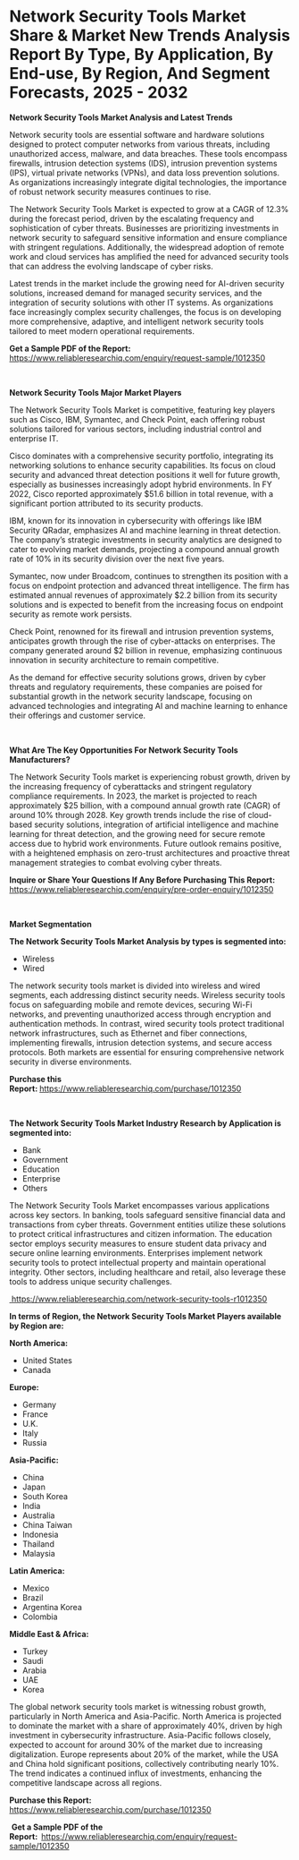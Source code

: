 <p><h1>Network Security Tools Market Share & Market New Trends Analysis Report By Type, By Application, By End-use, By Region, And Segment Forecasts, 2025 - 2032</h1></p><p><strong>Network Security Tools Market Analysis and Latest Trends</strong></p>
<p><p>Network security tools are essential software and hardware solutions designed to protect computer networks from various threats, including unauthorized access, malware, and data breaches. These tools encompass firewalls, intrusion detection systems (IDS), intrusion prevention systems (IPS), virtual private networks (VPNs), and data loss prevention solutions. As organizations increasingly integrate digital technologies, the importance of robust network security measures continues to rise.</p><p>The Network Security Tools Market is expected to grow at a CAGR of 12.3% during the forecast period, driven by the escalating frequency and sophistication of cyber threats. Businesses are prioritizing investments in network security to safeguard sensitive information and ensure compliance with stringent regulations. Additionally, the widespread adoption of remote work and cloud services has amplified the need for advanced security tools that can address the evolving landscape of cyber risks.</p><p>Latest trends in the market include the growing need for AI-driven security solutions, increased demand for managed security services, and the integration of security solutions with other IT systems. As organizations face increasingly complex security challenges, the focus is on developing more comprehensive, adaptive, and intelligent network security tools tailored to meet modern operational requirements.</p></p>
<p><strong>Get a Sample PDF of the Report:&nbsp;</strong> <a href="https://www.reliableresearchiq.com/enquiry/request-sample/1012350?utm_campaign=3112&utm_medium=2&utm_source=Github&utm_content=ia&utm_term=17042025&utm_id=network-security-tools">https://www.reliableresearchiq.com/enquiry/request-sample/1012350</a></p>
<p>&nbsp;</p>
<p><strong>Network Security Tools Major Market Players</strong></p>
<p><p>The Network Security Tools Market is competitive, featuring key players such as Cisco, IBM, Symantec, and Check Point, each offering robust solutions tailored for various sectors, including industrial control and enterprise IT. </p><p>Cisco dominates with a comprehensive security portfolio, integrating its networking solutions to enhance security capabilities. Its focus on cloud security and advanced threat detection positions it well for future growth, especially as businesses increasingly adopt hybrid environments. In FY 2022, Cisco reported approximately $51.6 billion in total revenue, with a significant portion attributed to its security products.</p><p>IBM, known for its innovation in cybersecurity with offerings like IBM Security QRadar, emphasizes AI and machine learning in threat detection. The company’s strategic investments in security analytics are designed to cater to evolving market demands, projecting a compound annual growth rate of 10% in its security division over the next five years.</p><p>Symantec, now under Broadcom, continues to strengthen its position with a focus on endpoint protection and advanced threat intelligence. The firm has estimated annual revenues of approximately $2.2 billion from its security solutions and is expected to benefit from the increasing focus on endpoint security as remote work persists.</p><p>Check Point, renowned for its firewall and intrusion prevention systems, anticipates growth through the rise of cyber-attacks on enterprises. The company generated around $2 billion in revenue, emphasizing continuous innovation in security architecture to remain competitive.</p><p>As the demand for effective security solutions grows, driven by cyber threats and regulatory requirements, these companies are poised for substantial growth in the network security landscape, focusing on advanced technologies and integrating AI and machine learning to enhance their offerings and customer service.</p></p>
<p>&nbsp;</p>
<p><strong>What Are The Key Opportunities For Network Security Tools Manufacturers?</strong></p>
<p><p>The Network Security Tools market is experiencing robust growth, driven by the increasing frequency of cyberattacks and stringent regulatory compliance requirements. In 2023, the market is projected to reach approximately $25 billion, with a compound annual growth rate (CAGR) of around 10% through 2028. Key growth trends include the rise of cloud-based security solutions, integration of artificial intelligence and machine learning for threat detection, and the growing need for secure remote access due to hybrid work environments. Future outlook remains positive, with a heightened emphasis on zero-trust architectures and proactive threat management strategies to combat evolving cyber threats.</p></p>
<p><strong>Inquire or Share Your Questions If Any Before Purchasing This Report:</strong> <a href="https://www.reliableresearchiq.com/enquiry/pre-order-enquiry/1012350?utm_campaign=3112&utm_medium=2&utm_source=Github&utm_content=ia&utm_term=17042025&utm_id=network-security-tools">https://www.reliableresearchiq.com/enquiry/pre-order-enquiry/1012350</a></p>
<p>&nbsp;</p>
<p><strong>Market Segmentation</strong></p>
<p><strong>The Network Security Tools Market Analysis by types is segmented into:</strong></p>
<p><ul><li>Wireless</li><li>Wired</li></ul></p>
<p><p>The network security tools market is divided into wireless and wired segments, each addressing distinct security needs. Wireless security tools focus on safeguarding mobile and remote devices, securing Wi-Fi networks, and preventing unauthorized access through encryption and authentication methods. In contrast, wired security tools protect traditional network infrastructures, such as Ethernet and fiber connections, implementing firewalls, intrusion detection systems, and secure access protocols. Both markets are essential for ensuring comprehensive network security in diverse environments.</p></p>
<p><strong>Purchase this Report:&nbsp;</strong><a href="https://www.reliableresearchiq.com/purchase/1012350?utm_campaign=3112&utm_medium=2&utm_source=Github&utm_content=ia&utm_term=17042025&utm_id=network-security-tools">https://www.reliableresearchiq.com/purchase/1012350</a></p>
<p>&nbsp;</p>
<p><strong>The Network Security Tools Market Industry Research by Application is segmented into:</strong></p>
<p><ul><li>Bank</li><li>Government</li><li>Education</li><li>Enterprise</li><li>Others</li></ul></p>
<p><p>The Network Security Tools Market encompasses various applications across key sectors. In banking, tools safeguard sensitive financial data and transactions from cyber threats. Government entities utilize these solutions to protect critical infrastructures and citizen information. The education sector employs security measures to ensure student data privacy and secure online learning environments. Enterprises implement network security tools to protect intellectual property and maintain operational integrity. Other sectors, including healthcare and retail, also leverage these tools to address unique security challenges.</p></p>
<p><a href="https://www.reliableresearchiq.com/network-security-tools-r1012350?utm_campaign=3112&utm_medium=2&utm_source=Github&utm_content=ia&utm_term=17042025&utm_id=network-security-tools">&nbsp;https://www.reliableresearchiq.com/network-security-tools-r1012350</a></p>
<p><strong>In terms of Region, the Network Security Tools Market Players available by Region are:</strong></p>
<p>
    <p> <strong> North America: </strong>
        <ul>
            <li>United States</li>
            <li>Canada</li>
        </ul>
        </p> 
    <p> <strong> Europe: </strong>
        <ul>
            <li>Germany</li>
            <li>France</li>
            <li>U.K.</li>
            <li>Italy</li>
            <li>Russia</li>
        </ul>
        </p> 
    <p> <strong> Asia-Pacific: </strong>
        <ul>
            <li>China</li>
            <li>Japan</li>
            <li>South Korea</li>
            <li>India</li>
            <li>Australia</li>
            <li>China Taiwan</li>
            <li>Indonesia</li>
            <li>Thailand</li>
            <li>Malaysia</li>
        </ul>
        </p> 
    <p> <strong> Latin America: </strong>
        <ul>
            <li>Mexico</li>
            <li>Brazil</li>
            <li>Argentina Korea</li>
            <li>Colombia</li>
        </ul>
        </p> 
    <p> <strong> Middle East & Africa: </strong>
        <ul>
            <li>Turkey</li>
            <li>Saudi</li>
            <li>Arabia</li>
            <li>UAE</li>
            <li>Korea</li>
        </ul>
    </p>
    </p>
<p><p>The global network security tools market is witnessing robust growth, particularly in North America and Asia-Pacific. North America is projected to dominate the market with a share of approximately 40%, driven by high investment in cybersecurity infrastructure. Asia-Pacific follows closely, expected to account for around 30% of the market due to increasing digitalization. Europe represents about 20% of the market, while the USA and China hold significant positions, collectively contributing nearly 10%. The trend indicates a continued influx of investments, enhancing the competitive landscape across all regions.</p></p>
<p><strong>Purchase this Report: </strong><a href="https://www.reliableresearchiq.com/purchase/1012350?utm_campaign=3112&utm_medium=2&utm_source=Github&utm_content=ia&utm_term=17042025&utm_id=network-security-tools">https://www.reliableresearchiq.com/purchase/1012350</a></p>
<p>&nbsp;<strong>Get a Sample PDF of the Report:&nbsp;&nbsp;</strong><a href="https://www.reliableresearchiq.com/enquiry/request-sample/1012350?utm_campaign=3112&utm_medium=2&utm_source=Github&utm_content=ia&utm_term=17042025&utm_id=network-security-tools">https://www.reliableresearchiq.com/enquiry/request-sample/1012350</a></p>
<p><strong></strong></p>
<p><p></p><p></p><p></p></p>